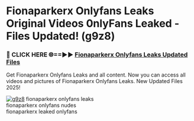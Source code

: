 # Fionaparkerx Onlyfans Leaks Original Videos 0nlyFans Leaked - Files Updated! (g9z8)

<h3>🔴 CLICK HERE 🌐==►► <a href="https://tinyurl.com/2wckxsce" rel="nofollow">Fionaparkerx Onlyfans Leaks Updated Files</a></h3>

Get Fionaparkerx Onlyfans Leaks and all content. Now you can access all videos and pictures of Fionaparkerx Onlyfans Leaks. New Updated Files 2025!

[![g9z8](https://i.imgur.com/AFduVYN.gif)](https://tinyurl.com/2wckxsce)
fionaparkerx onlyfans leaks<br>
fionaparkerx onlyfans nudes<br>
fionaparkerx leaked onlyfans